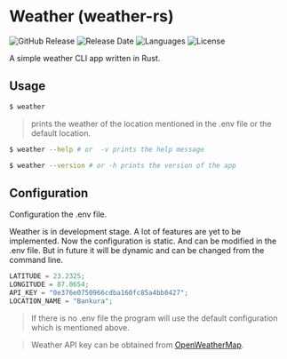 # Weather (weather-rs)

![GitHub Release](https://img.shields.io/github/v/release/codeAbinash/weather-rs)
![Release Date](https://img.shields.io/github/release-date/codeabinash/weather-rs)
![Languages](https://img.shields.io/github/languages/top/codeabinash/weather-rs)
![License](https://img.shields.io/github/license/codeAbinash/weather-rs)

A simple weather CLI app written in Rust.

## Usage

```bash
$ weather
```

> prints the weather of the location mentioned in the .env file or the default location.

```bash
$ weather --help # or  -v prints the help message
```

```bash
$ weather --version # or -h prints the version of the app
```

## Configuration

Configuration the .env file.

Weather is in development stage. A lot of features are yet to be implemented. Now the configuration is static. And can be modified in the .env file. But in future it will be dynamic and can be changed from the command line.

```js
LATITUDE = 23.2325;
LONGITUDE = 87.0654;
API_KEY = "0e376e0750966cdba160fc85a4bb0427";
LOCATION_NAME = "Bankura";
```

> If there is no .env file the program will use the default configuration which is mentioned above.

> Weather API key can be obtained from [OpenWeatherMap](https://openweathermap.org/).
